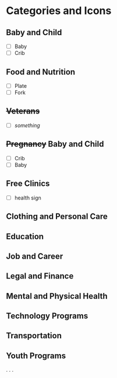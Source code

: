 # Categories and Icons

## Baby and Child
- [ ] Baby
- [ ] Crib

## Food and Nutrition
- [ ] Plate
- [ ] Fork

## ~~Veterans~~
- [ ] *something*

## ~~Pregnancy~~ Baby and Child
- [ ] Crib
- [ ] Baby

## Free Clinics
- [ ] health sign

## Clothing and Personal Care

## Education

## Job and Career

## Legal and Finance

## Mental and Physical Health

## Technology Programs

## Transportation

## Youth Programs

.
.
.


